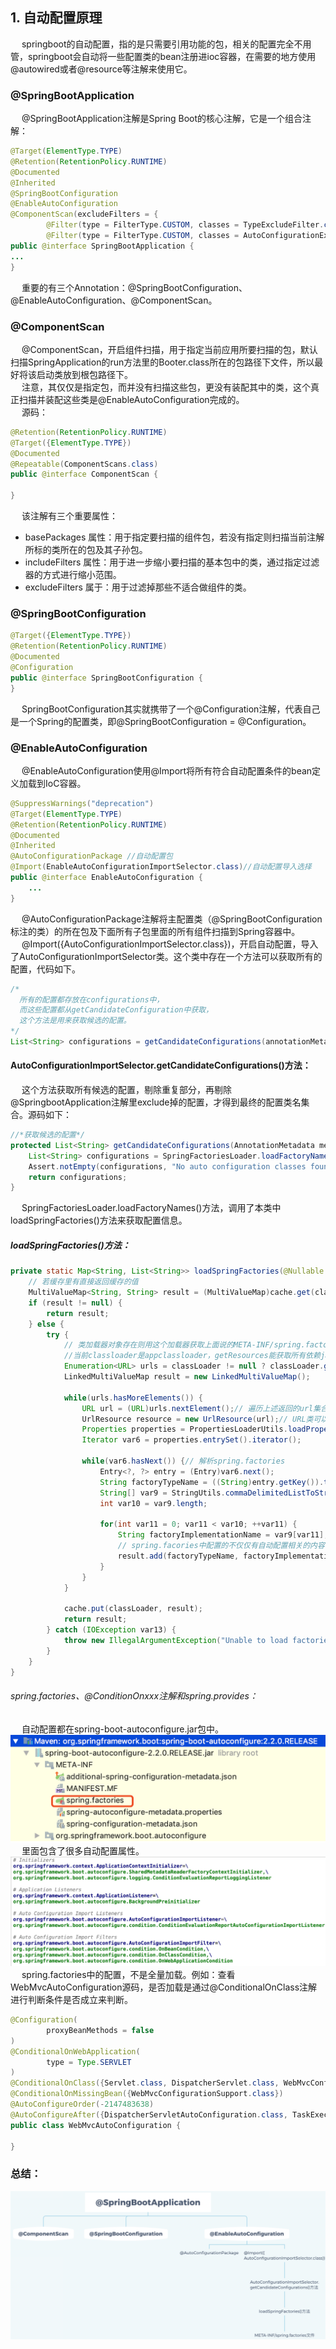 ## 1. 自动配置原理
&emsp; springboot的自动配置，指的是只需要引用功能的包，相关的配置完全不用管，springboot会自动将一些配置类的bean注册进ioc容器，在需要的地方使用@autowired或者@resource等注解来使用它。  
### @SpringBootApplication
&emsp; @SpringBootApplication注解是Spring Boot的核心注解，它是一个组合注解：  

```java
@Target(ElementType.TYPE)
@Retention(RetentionPolicy.RUNTIME)
@Documented
@Inherited
@SpringBootConfiguration
@EnableAutoConfiguration
@ComponentScan(excludeFilters = {
        @Filter(type = FilterType.CUSTOM, classes = TypeExcludeFilter.class),
        @Filter(type = FilterType.CUSTOM, classes = AutoConfigurationExcludeFilter.class) })
public @interface SpringBootApplication {
...
}
```  
&emsp; 重要的有三个Annotation：@SpringBootConfiguration、@EnableAutoConfiguration、@ComponentScan。  
### @ComponentScan  
&emsp; @ComponentScan，开启组件扫描，用于指定当前应用所要扫描的包，默认扫描SpringApplication的run方法里的Booter.class所在的包路径下文件，所以最好将该启动类放到根包路径下。  
&emsp; 注意，其仅仅是指定包，而并没有扫描这些包，更没有装配其中的类，这个真正扫描并装配这些类是@EnableAutoConfiguration完成的。  
&emsp; 源码：  

```java
@Retention(RetentionPolicy.RUNTIME)
@Target({ElementType.TYPE})
@Documented
@Repeatable(ComponentScans.class)
public @interface ComponentScan {
    
}
```
&emsp; 该注解有三个重要属性：  
* basePackages 属性：用于指定要扫描的组件包，若没有指定则扫描当前注解所标的类所在的包及其子孙包。  
* includeFilters 属性：用于进一步缩小要扫描的基本包中的类，通过指定过滤器的方式进行缩小范围。  
* excludeFilters 属于：用于过滤掉那些不适合做组件的类。  

### @SpringBootConfiguration  

```java
@Target({ElementType.TYPE})
@Retention(RetentionPolicy.RUNTIME)
@Documented
@Configuration
public @interface SpringBootConfiguration {
}
```
&emsp; SpringBootConfiguration其实就携带了一个@Configuration注解，代表自己是一个Spring的配置类，即@SpringBootConfiguration = @Configuration。  

### @EnableAutoConfiguration  
&emsp; @EnableAutoConfiguration使用@Import将所有符合自动配置条件的bean定义加载到IoC容器。  

```java
@SuppressWarnings("deprecation")
@Target(ElementType.TYPE)
@Retention(RetentionPolicy.RUNTIME)
@Documented
@Inherited
@AutoConfigurationPackage //自动配置包
@Import(EnableAutoConfigurationImportSelector.class)//自动配置导入选择
public @interface EnableAutoConfiguration {
    ...
}
```
&emsp; @AutoConfigurationPackage注解将主配置类（@SpringBootConfiguration标注的类）的所在包及下面所有子包里面的所有组件扫描到Spring容器中。  
&emsp; @Import({AutoConfigurationImportSelector.class})，开启自动配置，导入了AutoConfigurationImportSelector类。这个类中存在一个方法可以获取所有的配置，代码如下。  

```java
/*
  所有的配置都存放在configurations中，
  而这些配置都从getCandidateConfiguration中获取，
  这个方法是用来获取候选的配置。
*/
List<String> configurations = getCandidateConfigurations(annotationMetadata, attributes);
```

#### AutoConfigurationImportSelector.getCandidateConfigurations()方法：  
&emsp; 这个方法获取所有候选的配置，剔除重复部分，再剔除@SpringbootApplication注解里exclude掉的配置，才得到最终的配置类名集合。源码如下：  

```java
//*获取候选的配置*/
protected List<String> getCandidateConfigurations(AnnotationMetadata metadata, AnnotationAttributes attributes) {
    List<String> configurations = SpringFactoriesLoader.loadFactoryNames(this.getSpringFactoriesLoaderFactoryClass(), this.getBeanClassLoader());
    Assert.notEmpty(configurations, "No auto configuration classes found in META-INF/spring.factories. If you are using a custom packaging, make sure that file is correct.");
    return configurations;
}
```
&emsp; SpringFactoriesLoader.loadFactoryNames()方法，调用了本类中loadSpringFactories()方法来获取配置信息。  
##### loadSpringFactories()方法：  

```java
private static Map<String, List<String>> loadSpringFactories(@Nullable ClassLoader classLoader) {
    // 若缓存里有直接返回缓存的值
    MultiValueMap<String, String> result = (MultiValueMap)cache.get(classLoader);
    if (result != null) {
        return result;
    } else {
        try {
            // 类加载器对象存在则用这个加载器获取上面说的META-INF/spring.factories的资源，不存在则用系统类加载器去获取
            //当前classloader是appclassloader，getResources能获取所有依赖jar里面的META-INF/spring.factories的完整路径
            Enumeration<URL> urls = classLoader != null ? classLoader.getResources("META-INF/spring.factories") : ClassLoader.getSystemResources("META-INF/spring.factories");
            LinkedMultiValueMap result = new LinkedMultiValueMap();

            while(urls.hasMoreElements()) {
                URL url = (URL)urls.nextElement();// 遍历上述返回的url集合
                UrlResource resource = new UrlResource(url);// URL类可以获取来自流，web，甚至jar包里面的资源
                Properties properties = PropertiesLoaderUtils.loadProperties(resource);
                Iterator var6 = properties.entrySet().iterator();

                while(var6.hasNext()) {// 解析spring.factories
                    Entry<?, ?> entry = (Entry)var6.next();
                    String factoryTypeName = ((String)entry.getKey()).trim();
                    String[] var9 = StringUtils.commaDelimitedListToStringArray((String)entry.getValue());
                    int var10 = var9.length;

                    for(int var11 = 0; var11 < var10; ++var11) {
                        String factoryImplementationName = var9[var11];
                        // spring.facories中配置的不仅仅有自动配置相关的内容，还有其他比如ApplicationContextInitializer等各种springboot启动的时候，初始化spring环境需要的配置,自动配置只是其中一项。这个cache也是在springboot启动阶段就赋值的
                        result.add(factoryTypeName, factoryImplementationName.trim());
                    }
                }
            }

            cache.put(classLoader, result);
            return result;
        } catch (IOException var13) {
            throw new IllegalArgumentException("Unable to load factories from location [META-INF/spring.factories]", var13);
        }
    }
}
```
###### spring.factories、@ConditionOnxxx注解和spring.provides：  

&emsp; 自动配置都在spring-boot-autoconfigure.jar包中。  
![avatar](../../images/sourceCode/springBoot/springBoot-1.png)  
&emsp; 里面包含了很多自动配置属性。  
![avatar](../../images/sourceCode/springBoot/springBoot-2.png)  
&emsp; spring.factories中的配置，不是全量加载。例如：查看WebMvcAutoConfiguration源码，是否加载是通过@ConditionalOnClass注解进行判断条件是否成立来判断。  

```java
@Configuration(
        proxyBeanMethods = false
)
@ConditionalOnWebApplication(
        type = Type.SERVLET
)
@ConditionalOnClass({Servlet.class, DispatcherServlet.class, WebMvcConfigurer.class})
@ConditionalOnMissingBean({WebMvcConfigurationSupport.class})
@AutoConfigureOrder(-2147483638)
@AutoConfigureAfter({DispatcherServletAutoConfiguration.class, TaskExecutionAutoConfiguration.class, ValidationAutoConfiguration.class})
public class WebMvcAutoConfiguration {
    
}
```
### 总结：  
![avatar](../../images/sourceCode/springBoot/springBoot-3.png) 
